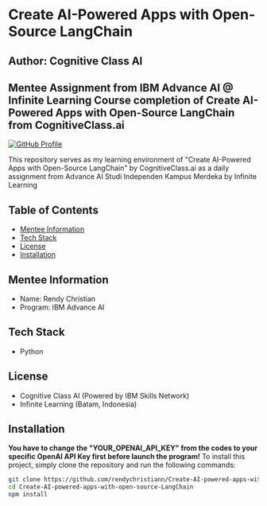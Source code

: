 # Create AI-Powered Apps with Open-Source LangChain
## Author: Cognitive Class AI
## Mentee Assignment from IBM Advance AI @ Infinite Learning Course completion of Create AI-Powered Apps with Open-Source LangChain from CognitiveClass.ai

[![GitHub Profile](https://img.shields.io/badge/GitHub-Profile-green)](https://github.com/rendychristiann)

This repository serves as my learning environment of "Create AI-Powered Apps with Open-Source LangChain" by CognitiveClass.ai as a daily assignment from Advance AI Studi Independen Kampus Merdeka by Infinite Learning

## Table of Contents
- [Mentee Information](#Mentee-Information)
- [Tech Stack](#Tech-Stack)
- [License](#license)
- [Installation](#Installation)

## Mentee Information
- Name: Rendy Christian
- Program: IBM Advance AI

## Tech Stack
* Python 

## License
- Cognitive Class AI (Powered by IBM Skills Network)
- Infinite Learning (Batam, Indonesia)

## Installation
**You have to change the "YOUR_OPENAI_API_KEY" from the codes to your specific OpenAI API Key first before launch the program!**
To install this project, simply clone the repository and run the following commands:

```bash
git clone https://github.com/rendychristiann/Create-AI-powered-apps-with-open-source-LangChain
cd Create-AI-powered-apps-with-open-source-LangChain
npm install
